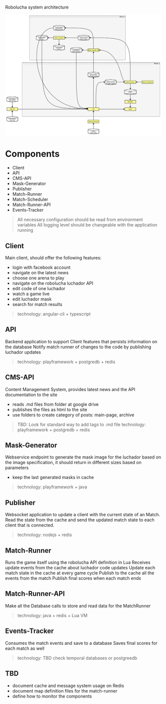 Robolucha system architecture

![architecture diagram](https://raw.githubusercontent.com/hamilton-lima/robolucha/master/docs/system-architecture.jpg)

# Components 
- Client
- API
- CMS-API
- Mask-Generator
- Publisher
- Match-Runner
- Match-Scheduler
- Match-Runner-API
- Events-Tracker

> All necessary configuration should be read from environment variables
> All logging level should be changeable with the application running

## Client 
Main client, should offer the following features:
- login with facebook account
- navigate on the latest news
- choose one arena to play 
- navigate on the robolucha luchador API 
- edit code of one luchador
- watch a game live
- edit luchador mask
- search for match results

> technology: angular-cli + typescript

## API
Backend application to support Client features that persists information 
on the database
Notify match runner of changes to the code by publishing luchador updates

> technology: playframework + postgredb + redis

## CMS-API
Content Management System, provides latest news and the API documentation to the site
- reads .md files from folder at google drive
- publishes the files as html to the site
- use folders to create category of posts: main-page, archive

> TBD: Look for standard way to add tags to .md file
> technology: playframework + postgredb + redis

## Mask-Generator
Webservice endpoint to generate the mask image for the luchador based 
on the image specification, it should return in different sizes based on parameters
- keep the last generated masks in cache

> technology: playframework + java

## Publisher
Websocket application to update a client with the current state of an Match.
Read the state from the cache and send the updated match state to 
each client that is connected.

> technology: nodejs + redis

## Match-Runner 
Runs the game itself using the robolucha API definition in Lua
Receives update events from the cache about luchador code updates
Update each match state in the cache at every game cycle
Publish to the cache all the events from the match
Publish final scores when each match ends

## Match-Runner-API
Make all the Database calls to store and read data for the MatchRunner

> technology: java + redis + Lua VM 

## Events-Tracker
Consumes the match events and save to a database
Saves final scores for each match as well

> technology: TBD check temporal databases or postgreedb

## TBD
- document cache and message system usage on Redis
- document map definition files for the match-runner
- define how to monitor the components
